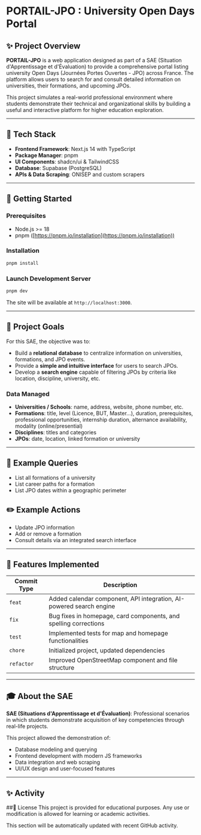 # PORTAIL-JPO : University Open Days Portal

## ✨ Project Overview

**PORTAIL-JPO** is a web application designed as part of a SAE (Situation d'Apprentissage et d'Évaluation) to provide a comprehensive portal listing university Open Days (Journées Portes Ouvertes - JPO) across France. The platform allows users to search for and consult detailed information on universities, their formations, and upcoming JPOs.

This project simulates a real-world professional environment where students demonstrate their technical and organizational skills by building a useful and interactive platform for higher education exploration.

---

## 🔧 Tech Stack

* **Frontend Framework**: Next.js 14 with TypeScript
* **Package Manager**: pnpm
* **UI Components**: shadcn/ui & TailwindCSS
* **Database**: Supabase (PostgreSQL)
* **APIs & Data Scraping**: ONISEP and custom scrapers

---

## 🚀 Getting Started

### Prerequisites

* Node.js >= 18
* pnpm ([https://pnpm.io/installation](https://pnpm.io/installation))

### Installation

```bash
pnpm install
```

### Launch Development Server

```bash
pnpm dev
```

The site will be available at `http://localhost:3000`.

---

## 📅 Project Goals

For this SAE, the objective was to:

* Build a **relational database** to centralize information on universities, formations, and JPO events.
* Provide a **simple and intuitive interface** for users to search JPOs.
* Develop a **search engine** capable of filtering JPOs by criteria like location, discipline, university, etc.

### Data Managed

* **Universities / Schools**: name, address, website, phone number, etc.
* **Formations**: title, level (Licence, BUT, Master...), duration, prerequisites, professional opportunities, internship duration, alternance availability, modality (online/presential)
* **Disciplines**: titles and categories
* **JPOs**: date, location, linked formation or university

---

## 🔢 Example Queries

* List all formations of a university
* List career paths for a formation
* List JPO dates within a geographic perimeter

## ✏️ Example Actions

* Update JPO information
* Add or remove a formation
* Consult details via an integrated search interface

---

## 🤖 Features Implemented

| Commit Type | Description                                                         |
| ----------- | ------------------------------------------------------------------- |
| `feat`      | Added calendar component, API integration, AI-powered search engine |
| `fix`       | Bug fixes in homepage, card components, and spelling corrections    |
| `test`      | Implemented tests for map and homepage functionalities              |
| `chore`     | Initialized project, updated dependencies                           |
| `refactor`  | Improved OpenStreetMap component and file structure                 |

---

## 🎓 About the SAE

**SAE (Situations d'Apprentissage et d'Évaluation)**: Professional scenarios in which students demonstrate acquisition of key competencies through real-life projects.

This project allowed the demonstration of:

* Database modeling and querying
* Frontend development with modern JS frameworks
* Data integration and web scraping
* UI/UX design and user-focused features

---

## ✨ Activity

<!--START_SECTION:activity-->

##📃 License
This project is provided for educational purposes. Any use or modification is allowed for learning or academic activities.

This section will be automatically updated with recent GitHub activity.
